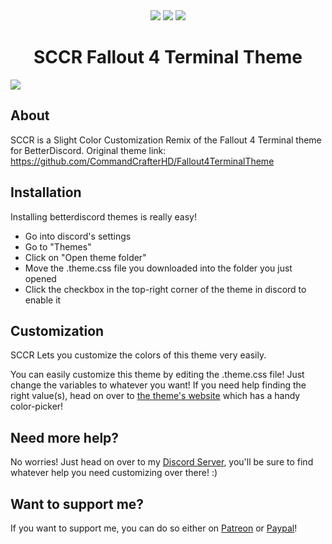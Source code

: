 <div align="center">
  <a href="https://discord.gg/6qd3SkP6Ch" target="_blank"><img src="https://img.shields.io/discord/931137677695266856?label=Discord&logo=Discord"></img></a>
  <a href="https://www.paypal.com/paypalme/floriancegledi" target="_blank"><img src="https://img.shields.io/badge/PayPal-Support%20me%3F-blue"></img></a>
  <a href="https://www.patreon.com/bates" target="_blank"><img src="https://img.shields.io/badge/Patreon-Support%20me%3F-f96854"></img></a>
</div>
<h1 align="center">SCCR Fallout 4 Terminal Theme</h1>
<img src="https://commandcrafterhd.github.io/Fallout4TerminalTheme/img/FalloutTerminal.png">

<h2>About</h2>

SCCR is a Slight Color Customization Remix of the Fallout 4 Terminal theme for BetterDiscord.
Original theme link: https://github.com/CommandCrafterHD/Fallout4TerminalTheme

<h2>Installation</h2>

Installing betterdiscord themes is really easy!
- Go into discord's settings
- Go to "Themes"
- Click on "Open theme folder"
- Move the .theme.css file you downloaded into the folder you just opened
- Click the checkbox in the top-right corner of the theme in discord to enable it

<h2>Customization</h2>

SCCR Lets you customize the colors of this theme very easily.

You can easily customize this theme by editing the .theme.css file! Just change the variables to whatever you want!
If you need help finding the right value(s), head on over to [the theme's website](https://commandcrafterhd.github.io/Fallout4TerminalTheme/) which has a handy color-picker!

<h2>Need more help?</h2>

No worries! Just head on over to my <a href="https://discord.gg/6qd3SkP6Ch" target="_blank">Discord Server</a>, you'll be sure to find whatever help you need customizing over there! :)

<h2>Want to support me?</h2>
If you want to support me, you can do so either on <a href="https://www.patreon.com/bates" target="_blank">Patreon</a> or <a href="https://www.paypal.com/paypalme/floriancegledi" target="_blank">Paypal</a>!
